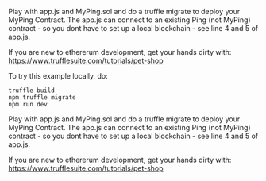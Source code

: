 Play with app.js and MyPing.sol and do a truffle migrate to deploy your MyPing Contract. 
The app.js can connect to an existing Ping (not MyPing) contract - so you dont have to set up a
local blockchain - see line 4 and 5 of app.js.

If you are new to ethererum development, get your hands dirty with: https://www.trufflesuite.com/tutorials/pet-shop 


To try this example locally, do: 


```
truffle build
npm truffle migrate
npm run dev
```

Play with app.js and MyPing.sol and do a truffle migrate to deploy your MyPing Contract. 
The app.js can connect to an existing Ping (not MyPing) contract - so you dont have to set up a
local blockchain - see line 4 and 5 of app.js.


If you are new to ethererum development, get your hands dirty with: https://www.trufflesuite.com/tutorials/pet-shop 


